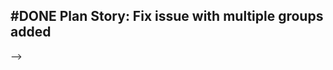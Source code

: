 ## #DONE Plan Story: Fix issue with multiple groups added
<!-- 
#task
created:2023-11-15T22:53:08.386Z
group:"Ungrouped Tasks"
story-id:Plan-a-story
task-id:3m2TF
order:0
completed:2023-11-16T19:39:22.583Z
-->
-->